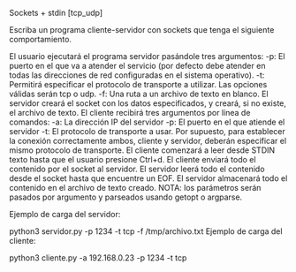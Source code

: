 Sockets + stdin [tcp_udp]

Escriba un programa cliente-servidor con sockets que tenga el siguiente comportamiento.

El usuario ejecutará el programa servidor pasándole tres argumentos:
-p: El puerto en el que va a atender el servicio (por defecto debe atender en todas las direcciones de red configuradas en el sistema operativo).
-t: Permitirá especificar el protocolo de transporte a utilizar. Las opciones válidas serán tcp o udp.
-f: Una ruta a un archivo de texto en blanco.
El servidor creará el socket con los datos especificados, y creará, si no existe, el archivo de texto.
El cliente recibirá tres argumentos por línea de comandos:
-a: La dirección IP del servidor
-p: El puerto en el que atiende el servidor
-t: El protocolo de transporte a usar. Por supuesto, para establecer la conexión correctamente ambos, cliente y servidor, deberán especificar el mismo protocolo de transporte.
El cliente comenzará a leer desde STDIN texto hasta que el usuario presione Ctrl+d.
El cliente enviará todo el contenido por el socket al servidor.
El servidor leerá todo el contenido desde el socket hasta que encuentre un EOF.
El servidor almacenará todo el contenido en el archivo de texto creado.
NOTA: los parámetros serán pasados por argumento y parseados usando getopt o argparse.

Ejemplo de carga del servidor:

python3 servidor.py -p 1234 -t tcp -f /tmp/archivo.txt
Ejemplo de carga del cliente:

python3 cliente.py -a 192.168.0.23 -p 1234 -t tcp